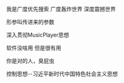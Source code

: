 我是广度优先搜索 广度轰炸世界 深度震撼世界

形参叫传进来的参数

深入贯彻MusicPlayer思想

软件没啥用 但是很有用

你是对的人，臭屁虫

控制思想--习近平新时代中国特色社会主义思想